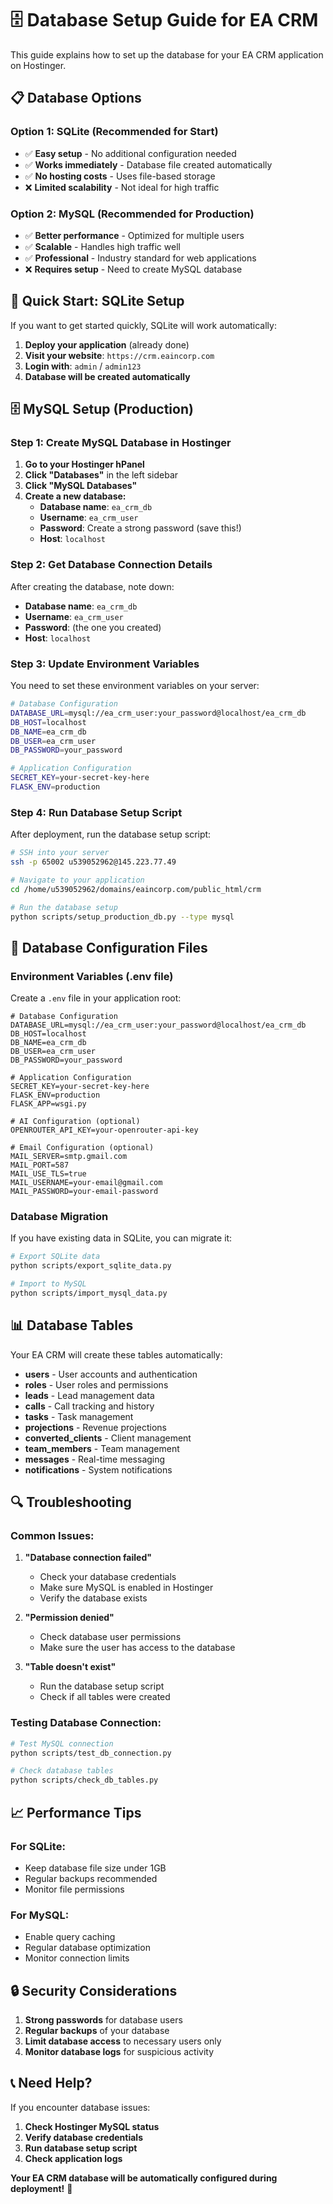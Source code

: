 # 🗄️ Database Setup Guide for EA CRM

This guide explains how to set up the database for your EA CRM application on Hostinger.

## 📋 **Database Options**

### **Option 1: SQLite (Recommended for Start)**
- ✅ **Easy setup** - No additional configuration needed
- ✅ **Works immediately** - Database file created automatically
- ✅ **No hosting costs** - Uses file-based storage
- ❌ **Limited scalability** - Not ideal for high traffic

### **Option 2: MySQL (Recommended for Production)**
- ✅ **Better performance** - Optimized for multiple users
- ✅ **Scalable** - Handles high traffic well
- ✅ **Professional** - Industry standard for web applications
- ❌ **Requires setup** - Need to create MySQL database

## 🚀 **Quick Start: SQLite Setup**

If you want to get started quickly, SQLite will work automatically:

1. **Deploy your application** (already done)
2. **Visit your website**: `https://crm.eaincorp.com`
3. **Login with**: `admin` / `admin123`
4. **Database will be created automatically**

## 🗄️ **MySQL Setup (Production)**

### **Step 1: Create MySQL Database in Hostinger**

1. **Go to your Hostinger hPanel**
2. **Click "Databases"** in the left sidebar
3. **Click "MySQL Databases"**
4. **Create a new database:**
   - **Database name**: `ea_crm_db`
   - **Username**: `ea_crm_user`
   - **Password**: Create a strong password (save this!)
   - **Host**: `localhost`

### **Step 2: Get Database Connection Details**

After creating the database, note down:
- **Database name**: `ea_crm_db`
- **Username**: `ea_crm_user`
- **Password**: (the one you created)
- **Host**: `localhost`

### **Step 3: Update Environment Variables**

You need to set these environment variables on your server:

```bash
# Database Configuration
DATABASE_URL=mysql://ea_crm_user:your_password@localhost/ea_crm_db
DB_HOST=localhost
DB_NAME=ea_crm_db
DB_USER=ea_crm_user
DB_PASSWORD=your_password

# Application Configuration
SECRET_KEY=your-secret-key-here
FLASK_ENV=production
```

### **Step 4: Run Database Setup Script**

After deployment, run the database setup script:

```bash
# SSH into your server
ssh -p 65002 u539052962@145.223.77.49

# Navigate to your application
cd /home/u539052962/domains/eaincorp.com/public_html/crm

# Run the database setup
python scripts/setup_production_db.py --type mysql
```

## 🔧 **Database Configuration Files**

### **Environment Variables (.env file)**

Create a `.env` file in your application root:

```env
# Database Configuration
DATABASE_URL=mysql://ea_crm_user:your_password@localhost/ea_crm_db
DB_HOST=localhost
DB_NAME=ea_crm_db
DB_USER=ea_crm_user
DB_PASSWORD=your_password

# Application Configuration
SECRET_KEY=your-secret-key-here
FLASK_ENV=production
FLASK_APP=wsgi.py

# AI Configuration (optional)
OPENROUTER_API_KEY=your-openrouter-api-key

# Email Configuration (optional)
MAIL_SERVER=smtp.gmail.com
MAIL_PORT=587
MAIL_USE_TLS=true
MAIL_USERNAME=your-email@gmail.com
MAIL_PASSWORD=your-email-password
```

### **Database Migration**

If you have existing data in SQLite, you can migrate it:

```bash
# Export SQLite data
python scripts/export_sqlite_data.py

# Import to MySQL
python scripts/import_mysql_data.py
```

## 📊 **Database Tables**

Your EA CRM will create these tables automatically:

- **users** - User accounts and authentication
- **roles** - User roles and permissions
- **leads** - Lead management data
- **calls** - Call tracking and history
- **tasks** - Task management
- **projections** - Revenue projections
- **converted_clients** - Client management
- **team_members** - Team management
- **messages** - Real-time messaging
- **notifications** - System notifications

## 🔍 **Troubleshooting**

### **Common Issues:**

1. **"Database connection failed"**
   - Check your database credentials
   - Make sure MySQL is enabled in Hostinger
   - Verify the database exists

2. **"Permission denied"**
   - Check database user permissions
   - Make sure the user has access to the database

3. **"Table doesn't exist"**
   - Run the database setup script
   - Check if all tables were created

### **Testing Database Connection:**

```bash
# Test MySQL connection
python scripts/test_db_connection.py

# Check database tables
python scripts/check_db_tables.py
```

## 📈 **Performance Tips**

### **For SQLite:**
- Keep database file size under 1GB
- Regular backups recommended
- Monitor file permissions

### **For MySQL:**
- Enable query caching
- Regular database optimization
- Monitor connection limits

## 🔒 **Security Considerations**

1. **Strong passwords** for database users
2. **Regular backups** of your database
3. **Limit database access** to necessary users only
4. **Monitor database logs** for suspicious activity

## 📞 **Need Help?**

If you encounter database issues:

1. **Check Hostinger MySQL status**
2. **Verify database credentials**
3. **Run database setup script**
4. **Check application logs**

**Your EA CRM database will be automatically configured during deployment!** 🚀 